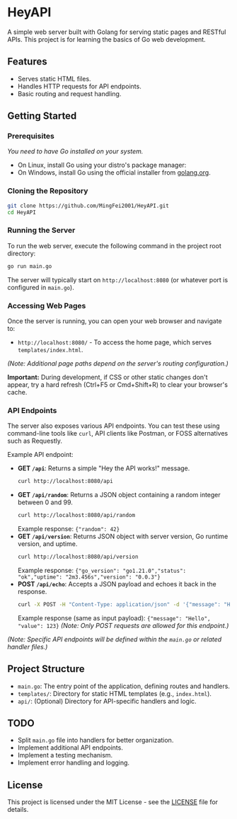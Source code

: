 # HeyAPI

A simple web server built with Golang for serving static pages and RESTful APIs. This project is for learning the basics of Go web development.

## Features

*   Serves static HTML files.
*   Handles HTTP requests for API endpoints.
*   Basic routing and request handling.

## Getting Started

### Prerequisites

*You need to have Go installed on your system.*

- On Linux, install Go using your distro's package manager:
- On Windows, install Go using the official installer from [golang.org](https://golang.org/dl/).

### Cloning the Repository

```bash
git clone https://github.com/MingFei2001/HeyAPI.git
cd HeyAPI
```

### Running the Server

To run the web server, execute the following command in the project root directory:

```bash
go run main.go
```

The server will typically start on `http://localhost:8080` (or whatever port is configured in `main.go`).

### Accessing Web Pages

Once the server is running, you can open your web browser and navigate to:

*   `http://localhost:8080/` - To access the home page, which serves `templates/index.html`.

*(Note: Additional page paths depend on the server's routing configuration.)*

**Important:** During development, if CSS or other static changes don't appear, try a hard refresh (Ctrl+F5 or Cmd+Shift+R) to clear your browser's cache.

### API Endpoints

The server also exposes various API endpoints. You can test these using command-line tools like `curl`, API clients like Postman, or FOSS alternatives such as Requestly.

Example API endpoint:

*   **GET `/api`**: Returns a simple "Hey the API works!" message.
    ```bash
    curl http://localhost:8080/api
    ```
*   **GET `/api/random`**: Returns a JSON object containing a random integer between 0 and 99.
    ```bash
    curl http://localhost:8080/api/random
    ```
    Example response: `{"random": 42}`
*   **GET `/api/version`**: Returns JSON object with server version, Go runtime version, and uptime.
    ```bash
    curl http://localhost:8080/api/version
    ```
    Example response: `{"go_version": "go1.21.0","status": "ok","uptime": "2m3.456s","version": "0.0.3"}`
*   **POST `/api/echo`**: Accepts a JSON payload and echoes it back in the response.
    ```bash
    curl -X POST -H "Content-Type: application/json" -d '{"message": "Hello", "value": 123}' http://localhost:8080/api/echo
    ```
    Example response (same as input payload): `{"message": "Hello", "value": 123}`
    *(Note: Only POST requests are allowed for this endpoint.)*

*(Note: Specific API endpoints will be defined within the `main.go` or related handler files.)*

## Project Structure

*   `main.go`: The entry point of the application, defining routes and handlers.
*   `templates/`: Directory for static HTML templates (e.g., `index.html`).
*   `api/`: (Optional) Directory for API-specific handlers and logic.

## TODO

*   Split `main.go` file into handlers for better organization.
*   Implement additional API endpoints.
*   Implement a testing mechanism.
*   Implement error handling and logging.

## License

This project is licensed under the MIT License - see the [LICENSE](LICENSE) file for details.

